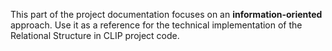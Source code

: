 This part of the project documentation focuses on
an **information-oriented** approach. Use it as a
reference for the technical implementation of the
Relational Structure in CLIP project code.